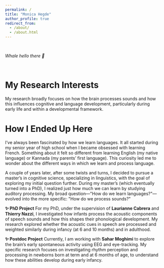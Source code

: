 ```yaml
---
permalink: /
title: "Monica Hegde"
author_profile: true
redirect_from: 
  - /about/
  - /about.html
---
```

&nbsp;
&nbsp;

*Whale hello there 🐳*

&nbsp;
&nbsp;

My Research Interests 
====
My research broadly focuses on how the brain processes sounds and how this influences cognitive and language development, particularly during early life and within a developmental framework.

How I Ended Up Here
====
I’ve always been fascinated by how we learn languages. It all started during my senior year of high school when I became obsessed with learning French. Something about it felt so different from learning English (my native language) or Kannada (my parents’ first language). This curiosity led me to wonder about the different ways in which we learn and process language.

A couple of years later, after some twists and turns, I decided to pursue a master’s in cognitive science, specializing in linguistics, with the goal of exploring my initial question further. During my master’s (which eventually turned into a PhD), I realized just how much we can learn by studying auditory processing. My broad question—"How do we learn languages?"—evolved into the more specific: "How do we process sounds?"

**✨ PhD Project**
For my PhD, under the supervision of **Laurianne Cabrera** and **Thierry Nazzi**, I investigated how infants process the acoustic components of speech sounds and how this shapes their phonological development. My research explored whether the acoustic cues in speech are processed and weighted similarly during infancy (at 6 and 10 months) and in adulthood.

**✨ Postdoc Project**
Currently, I am working with **Sahar Moghimi** to explore the brain’s early spontaneous activity using EEG and eye-tracking. My specific research focuses on investigating rhythm perception and processing in newborns born at term and at 6 months of age, to understand how these abilities develop during early infancy.


